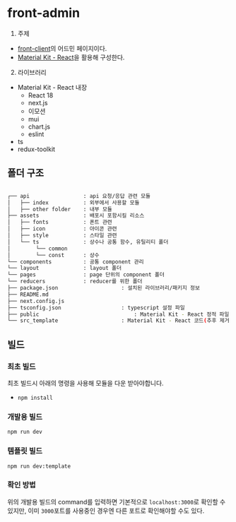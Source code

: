 # front-admin

1. 주제

- [front-client](https://github.com/Camping-Side/camping-client)의 어드민 페이지이다.
- [Material Kit - React](https://material-kit-react.devias.io/)을 활용해 구성한다.

2. 라이브러리

- Material Kit - React 내장
  - React 18
  - next.js
  - 이모션
  - mui
  - chart.js
  - eslint
- ts
- redux-toolkit

## 폴더 구조

```bash

┌── api                 : api 요청/응답 관련 모듈
│   ├── index           : 외부에서 사용할 모듈
│   ├── other folder    : 내부 모듈
├── assets              : 배포시 포함시킬 리소스
│   ├── fonts           : 폰트 관련
│   ├── icon            : 아이콘 관련
│   ├── style           : 스타일 관련
│   └── ts              : 상수나 공통 함수, 유틸리티 폴더
│        └── common
│        └── const      : 상수
└── components          : 공통 component 관리
└── layout              : layout 폴더
└── pages               : page 단위의 component 폴더
└── reducers            : reducer를 위한 폴더
├── package.json					: 설치된 라이브러리/패키지 정보
├── README.md
├── next.config.js
├── tsconfig.json					: typescript 설정 파일
├── public								: Material Kit - React 정적 파일(추후 제거 필요)
└── src_template					: Material Kit - React 코드(추후 제거 필요)
```

## 빌드

### 최초 빌드

최초 빌드시 아래의 명령을 사용해 모듈을 다운 받아야합니다.

- `npm install`

### 개발용 빌드

`npm run dev`

### 템플릿 빌드

`npm run dev:template`

### 확인 방법

위의 개발용 빌드의 command를 입력하면 기본적으로 `localhost:3000`로 확인할 수 있지만, 이미 `3000`포트를 사용중인 경우엔 다른 포트로 확인해야할 수도 있다.

